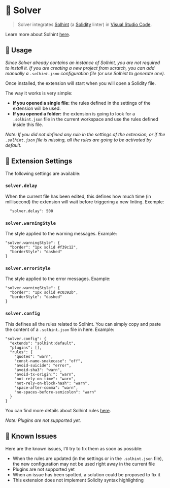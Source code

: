 # 🔎 Solver

> Solver integrates [Solhint](https://github.com/protofire/solhint) (a [Solidity](https://solidity.readthedocs.io) linter) in [Visual Studio Code](https://code.visualstudio.com). 

Learn more about Solhint [here](https://github.com/protofire/solhint).

## 🚀 Usage

*Since Solver already contains an instance of Solhint, you are not required to install it. If you are creating a new project from scratch, you can add manually a `.solhint.json` configuration file (or use Solhint to generate one).*

Once installed, the extension will start when you will open a Solidity file.

The way it works is very simple:
- **If you opened a single file:** the rules defined in the settings of the extension will be used.
- **If you opened a folder:** the extension is going to look for a `.solhint.json` file in the current workspace and use the rules defined inside this file.

*Note: If you did not defined any rule in the settings of the extension, or if the `.solhint.json` file is missing, all the rules are going to be activated by default.*

## 🔧 Extension Settings

The following settings are available:

### `solver.delay`

When the current file has been edited, this defines how much time (in millisecond) the extension will wait before triggering a new linting. Exemple:

```json=
  "solver.delay": 500
```

### `solver.warningStyle`

The style applied to the warning messages. Example:

```json=
"solver.warningStyle": {
  "border": "1px solid #f39c12",
  "borderStyle": "dashed"
}
```

### `solver.errorStyle`

The style applied to the error messages. Example:

```json=
"solver.warningStyle": {
  "border": "1px solid #c0392b",
  "borderStyle": "dashed"
}
```

### `solver.config`

This defines all the rules related to Solhint. You can simply copy and paste the content of a `.solhint.json` file in here. Example:

```json=
"solver.config": {
  "extends": "solhint:default",
  "plugins": [],
  "rules": {
    "quotes": "warn",
    "const-name-snakecase": "off",
    "avoid-suicide": "error",
    "avoid-sha3": "warn",
    "avoid-tx-origin:": "warn",
    "not-rely-on-time": "warn",
    "not-rely-on-block-hash": "warn",
    "space-after-comma": "warn",
    "no-spaces-before-semicolon": "warn"
  }
}
```

You can find more details about Solhint rules [here](https://github.com/protofire/solhint/blob/master/docs/rules.md).

*Note: Plugins are not supported yet.*

## 🐛 Known Issues

Here are the known issues, I'll try to fix them as soon as possible:

- When the rules are updated (in the settings or in the `.solhint.json` file), the new configuration may not be used right away in the current file
- Plugins are not supported yet
- When an issue has been spotted, a solution could be proposed to fix it
- This extension does not implement Solidity syntax highlighting

